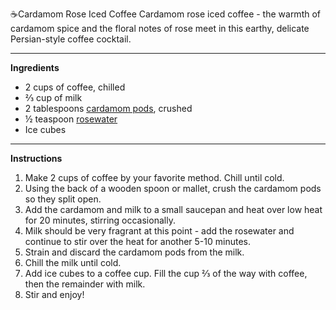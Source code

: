 ☕️Cardamom Rose Iced Coffee 
Cardamom rose iced coffee - the warmth of cardamom spice and the floral notes of rose meet in this earthy, delicate Persian-style coffee cocktail.


----------

**Ingredients**

- 2 cups of coffee, chilled
- ⅔ cup of milk 
- 2 tablespoons [cardamom pods](http://amzn.to/2bKc1rv), crushed
- ½ teaspoon [rosewater](http://amzn.to/2bn3SVB)
- Ice cubes
----------

**Instructions**

1. Make 2 cups of coffee by your favorite method. Chill until cold.
2. Using the back of a wooden spoon or mallet, crush the cardamom pods so they split open.
3. Add the cardamom and milk to a small saucepan and heat over low heat for 20 minutes, stirring occasionally.
4. Milk should be very fragrant at this point - add the rosewater and continue to stir over the heat for another 5-10 minutes.
5. Strain and discard the cardamom pods from the milk.
6. Chill the milk until cold.
7. Add ice cubes to a coffee cup. Fill the cup ⅔ of the way with coffee, then the remainder with milk.
8. Stir and enjoy!

